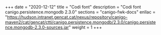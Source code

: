 +++
date        = "2020-12-12"
title       = "Codi font"
description = "Codi font canigo.persistence.mongodb 2.3.0"
sections    = "canigo-fwk-docs"
enllac		= "https://hudson.intranet.gencat.cat/nexus/repository/canigo-maven2/cat/gencat/ctti/canigo.persistence.mongodb/2.3.0/canigo.persistence.mongodb-2.3.0-sources.jar"
weight		= 1
+++
